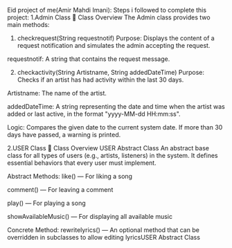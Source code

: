 Eid project of me(Amir Mahdi Imani):
Steps i followed to complete this project:
1.Admin Class
📁 Class Overview
The Admin class provides two main methods:

1. checkrequest(String requestnotif)
Purpose:
Displays the content of a request notification and simulates the admin accepting the request.

requestnotif: A string that contains the request message.

2. checkactivity(String Artistname, String addedDateTime)
Purpose:
Checks if an artist has had activity within the last 30 days.

Artistname: The name of the artist.

addedDateTime: A string representing the date and time when the artist was added or last active, in the format "yyyy-MM-dd HH:mm:ss".

Logic:
Compares the given date to the current system date. If more than 30 days have passed, a warning is printed.

2.USER Class
📁 Class Overview
USER Abstract Class
An abstract base class for all types of users (e.g., artists, listeners) in the system. It defines essential behaviors that every user must implement.

Abstract Methods:
like() — For liking a song

comment() — For leaving a comment

play() — For playing a song

showAvailableMusic() — For displaying all available music

Concrete Method:
rewritelyrics() — An optional method that can be overridden in subclasses to allow editing lyricsUSER Abstract Class

